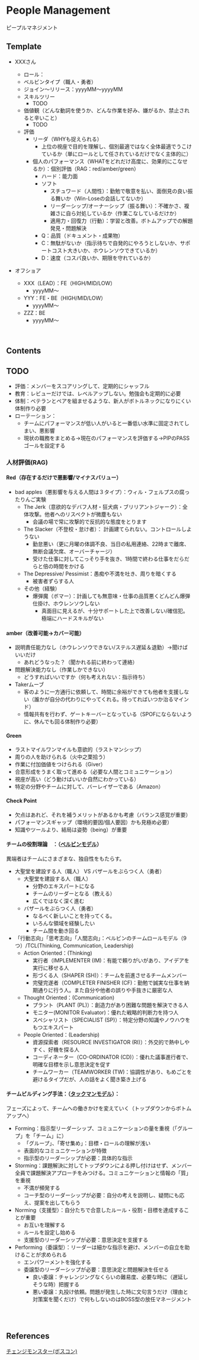 # People Management
ピープルマネジメント

## Template
- XXXさん
  - ロール：
  - ベルビンタイプ（職人・勇者）
  - ジョイン〜リリース：yyyyMM〜yyyyMM
  - スキルツリー
      - TODO
  - 価値観（どんな動詞を使うか、どんな作業を好み、嫌がるか、禁止されると辛いこと）
    - TODO
  - 評価
    - リーダ（WHYも捉えられる）
      - 上位の視座で目的を理解し、個別最適ではなく全体最適でうこけているか（単にロールとして任されているだけでなく主体的に）
    - 個人のパフォーマンス（WHATをどれだけ高度に、効果的にこなせるか）：個別評価（RAG：red/amber/green）
      - ハード：能力面
      - ソフト
        - スチュワード（人間性）：勤勉で敬意を払い、面倒見の良い振る舞いか（Win-Loseの会話してないか）
        - リーダーシップ/オーナーシップ（振る舞い）：不確かさ、複雑さに自ら対処しているか（作業こなしているだけか）
        - 適用力・回復力（行動）：学習と改善。ボトムアップでの解題発見・問題解決
      - Q：品質（ドキュメント・成果物）
      - C：無駄がないか（指示待ちで自発的にやろうとしないか、サポートコスト大きいか、ホウレンソウできているか）
      - D：速度（コスパ良いか、期限を守れているか）

- オフショア
  - XXX（LEAD）：FE（HIGH/MID/LOW）
    - yyyyMM〜
  - YYY：FE・BE（HIGH/MID/LOW）
    - yyyyMM〜
  - ZZZ：BE
    -  yyyyMM〜

<br>

## Contents

## TODO
- 評価：メンバーをスコアリングして、定期的にシャッフル
- 教育：レビューだけでは、レベルアップしない。勉強会も定期的に必要
- 体制：ベテランとペアを組ませるような、新人がボトルネックになりにくい体制作り必要
- ローテーション：
  - チームにパフォーマンスが低い人がいると一番低い水準に固定されてしまい、悪影響
  - 現状の職務をまとめる→現在のパフォーマンスを評価する→PIPのPASSゴールを設定する

### 人材評価(RAG)
#### Red（存在するだけで悪影響/マイナスバリュー）
- bad apples（悪影響を与える人間は３タイプ）：ウィル・フェルプスの腐ったりんご実験
  - The Jerk（意欲的なデバフ人材・狂犬病・ブリリアントジャーク）：全体攻撃。他者へのリスペクトが微塵もない
    - 会議の場で常に攻撃的で反抗的な態度をとります
  - The Slacker（不登校・怠け者）： 計画建てられない。コントロールしようない
    - 勤怠悪い（更に月曜の体調不良、当日の私用連絡、22時まで離席、無断会議欠席、オーバーチャージ）
    - 受けた仕事に対してこっそり手を抜き、1時間で終わる仕事をだらだらと倍の時間をかける
  - The Depressive/ Pessimist：愚痴や不満を吐き、周りを暗くする
    - 被害者ずらする人
  - その他（経験）
    - 爆弾魔（ボマー）：計画しても無意味・仕事の品質悪くどんどん爆弾仕掛け、ホウレンソウしない
      - 真面目に見えるが、十分サポートした上で改善しない/確信犯。極端にハードスキルがない

#### amber（改善可能→カバー可能）
- 説明責任能力なし（ホウレンソウできない/ステルス遅延＆退勤）→聞けばいいだけ
    - あれどうなった？（聞かれる前に終わって連絡）
- 問題解決能力なし（作業しかできない）
    - どうすればいいですか（何も考えれない：指示待ち）
- Takerムーブ
    - 客のように一方通行に依頼して、時間に余裕ができても他者を支援しない（誰かが自分の代わりにやってくれる。待ってればいつか治るマインド）
    - 情報共有を行わず、ゲートキーバーとなっている（SPOFにならないように、休んでも回る体制作り必要）

#### Green
- ラストマイルワンマイルも意欲的（ラストマンシップ）
- 周りの人を助けられる（火中之栗拾う）
- 作業に付加価値をつけられる（Giver）
- 合意形成をうまく取って進める（必要な人間とコミュニケーション）
- 視座が高い（どう動けばいいか自然にわかっている）
- 特定の分野やチームに対して、バーレイザーである（Amazon）
    
#### Check Point
- 欠点はあれど、それを補うメリットがあるかも考慮（バランス感覚が重要）
- パフォーマンスギャップ（環境的要因/個人要因）かも見極め必要）
- 知識やツールより、結局は姿勢（being）が重要

#### チームの役割理論　：（[ベルビンモデル](https://asana.com/ja/resources/team-roles)）
異端者はチームにさまざまな、独自性をもたらす。
- 大聖堂を建設する人（職人） VS バザールをぶらつく人（勇者）
    - 大聖堂を建設する人（職人）
        - 分野のエキスパートになる
        - チームのリーダーとなる（教える）
        - 広くではなく深く進む
    - バザールをぶらつく人（勇者）
        - なるべく新しいことを持ってくる。
        - いろんな領域を経験したい
        - チーム間を動き回る
- 「行動志向」「思考志向」「人間志向」：ベルビンのチームロールモデル（9つ）/TCL(Thinking, Communication, Leadership)
    - Action Oriented：(Thinking)
        - 実行者（IMPLEMENTER (IM)：有能で頼りがいがあり、アイデアを実行に移せる人
        - 形づくる人（SHAPER (SH)）：チームを前進させるチームメンバー
        - 完璧完遂者（COMPLETER FINISHER (CF)：勤勉で誠実な仕事を納期通りに行う人。また自分や他者の誤りや手抜きに厳密な人
    - Thought Oriented：(Communication)
        - プラント（PLANT (PL)）：創造力があり困難な問題を解決できる人
        - モニター(MONITOR Evaluator)：優れた戦略的判断力を持つ人
        - スペシャリスト（SPECIALIST (SP)）：特定分野の知識やノウハウをもつエキスパート
    - People Oriented：(Leadership)
        - 資源探索者（RESOURCE INVESTIGATOR (RI)）：外交的で熱中しやすく、好機を探る人
        - コーディネーター（CO-ORDINATOR (CD)）：優れた議事進行者で、明確な目標を示し意思決定を促す
        - チームワーカー（TEAMWORKER (TW)：協調性があり、もめごとを避けるタイプだが、人の話をよく聞き築き上げる

#### チームビルディング手法：（[タックマンモデル](https://asana.com/ja/resources/stages-of-team-development)）：
フェーズによって、チームへの働きかけを変えていく（トップダウンからボトムアップへ）
- Forming：指示型リーダーシップ、コミュニケーションの量を重視（「グループ」を「チーム」に）
    - 「グループ」、「寄せ集め」：目標・ロールの理解が浅い
    - 表面的なコミュニケーションが特徴
    - 指示型のリーダーシップが必要：具体的な指示
- Storming：課題解決に対してトップダウンによる押し付けはせず、メンバー全員で課題解決アプローチをみつける。コミュニケーションと情報の「質」を重視
    - 不満が頻発する
    - コーチ型のリーダーシップが必要：自分の考えを説明し、疑問にも応え、提案を出してもらう
- Norming（支援型）：自分たちで合意したルール・役割・目標を達成することが重要
    - お互いを理解する
    - ルールを設定し始める
    - 支援型のリーダーシップが必要：意思決定を支援する
- Performing（委譲型）：リーダーは細かな指示を避け、メンバーの自立を助けることが求められる
    - エンパワーメントを強化する
    - 委譲型のリーダーシップが必要：意思決定と問題解決を任せる
      - 良い委譲：チャレンジングなくらいの難易度、必要な時に（遅延しそうな時）把握する
      - 悪い委譲：丸投け依頼。問題が発生した時に文句言うだけ（理由と対策案を聞くだけ）で何もしないのはBOSS型の放任マネージメント

<br><br>

## References
[チェンジモンスター(ボスコン)](https://web-assets.bcg.com/img-src/japan%20tembo-146-change%20monster_1oct2002_tcm9-169992.pdf)
